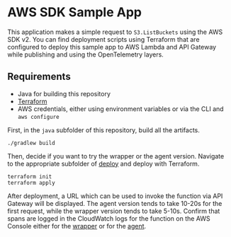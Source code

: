 # AWS SDK Sample App

This application makes a simple request to `S3.ListBuckets` using the AWS SDK v2. You can find
deployment scripts using Terraform that are configured to deploy this sample app to AWS Lambda and
API Gateway while publishing and using the OpenTelemetry layers.

## Requirements

- Java for building this repository
- [Terraform](https://www.terraform.io/downloads.html)
- AWS credentials, either using environment variables or via the CLI and `aws configure`

First, in the `java` subfolder of this repository, build all the artifacts.

```
./gradlew build
```

Then, decide if you want to try the wrapper or the agent version. Navigate to the appropriate
subfolder of [deploy](./deploy) and deploy with Terraform.

```
terraform init
terraform apply
```

After deployment, a URL which can be used to invoke the function via API Gateway will be displayed. The agent version
tends to take 10-20s for the first request, while the wrapper version tends to take 5-10s. Confirm
that spans are logged in the CloudWatch logs for the function on the AWS Console either for the
[wrapper](https://console.aws.amazon.com/cloudwatch/home?region=us-east-1#logsV2:log-groups/log-group/$252Faws$252Flambda$252Fhello-awssdk-java-wrapper)
or for the [agent](https://console.aws.amazon.com/cloudwatch/home?region=us-east-1#logsV2:log-groups/log-group/$252Faws$252Flambda$252Fhello-awssdk-javaagent).
